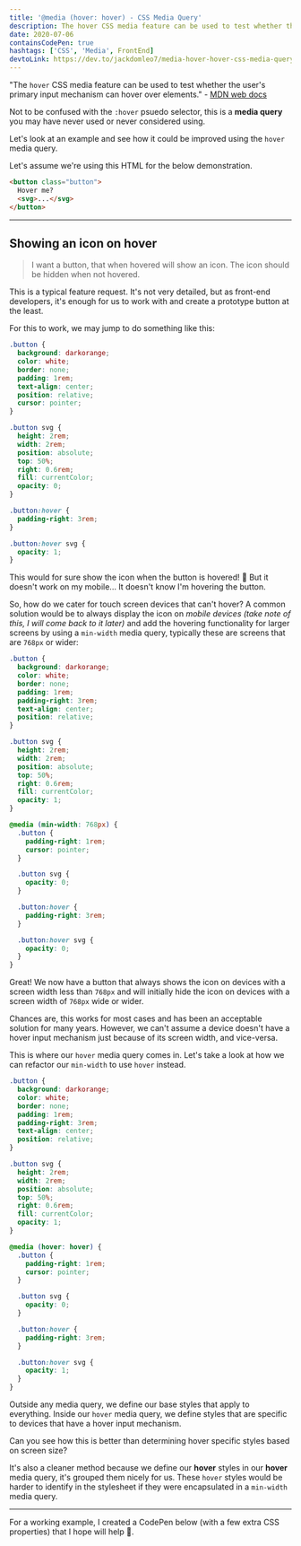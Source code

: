 ```yaml
---
title: '@media (hover: hover) - CSS Media Query'
description: The hover CSS media feature can be used to test whether the user's primary input mechanism can hover over elements.
date: 2020-07-06
containsCodePen: true
hashtags: ['CSS', 'Media', FrontEnd]
devtoLink: https://dev.to/jackdomleo7/media-hover-hover-css-media-query-5bge
---
```


"The `hover` CSS media feature can be used to test whether the user's primary input mechanism can hover over elements." - [MDN web docs](https://developer.mozilla.org/en-US/docs/Web/CSS/@media/hover)

Not to be confused with the `:hover` psuedo selector, this is a **media query** you may have never used or never considered using.

Let's look at an example and see how it could be improved using the `hover` media query.

Let's assume we're using this HTML for the below demonstration.

```html
<button class="button">
  Hover me?
  <svg>...</svg>
</button>
```

---

## Showing an icon on hover

> I want a button, that when hovered will show an icon. The icon should be hidden when not hovered.

This is a typical feature request. It's not very detailed, but as front-end developers, it's enough for us to work with and create a prototype button at the least.

For this to work, we may jump to do something like this:

```css
.button {
  background: darkorange;
  color: white;
  border: none;
  padding: 1rem;
  text-align: center;
  position: relative;
  cursor: pointer;
}

.button svg {
  height: 2rem;
  width: 2rem;
  position: absolute;
  top: 50%;
  right: 0.6rem;
  fill: currentColor;
  opacity: 0;
}

.button:hover {
  padding-right: 3rem;
}

.button:hover svg {
  opacity: 1;
}
```

This would for sure show the icon when the button is hovered! 💪 But it doesn't work on my mobile... It doesn't know I'm hovering the button.

So, how do we cater for touch screen devices that can't hover? A common solution would be to always display the icon on _mobile devices (take note of this, I will come back to it later)_ and add the hovering functionality for larger screens by using a `min-width` media query, typically these are screens that are `768px` or wider:

```css
.button {
  background: darkorange;
  color: white;
  border: none;
  padding: 1rem;
  padding-right: 3rem;
  text-align: center;
  position: relative;
}

.button svg {
  height: 2rem;
  width: 2rem;
  position: absolute;
  top: 50%;
  right: 0.6rem;
  fill: currentColor;
  opacity: 1;
}

@media (min-width: 768px) {
  .button {
    padding-right: 1rem;
    cursor: pointer;
  }

  .button svg {
    opacity: 0;
  }

  .button:hover {
    padding-right: 3rem;
  }

  .button:hover svg {
    opacity: 0;
  }
}
```

Great! We now have a button that always shows the icon on devices with a screen width less than `768px` and will initially hide the icon on devices with a screen width of `768px` wide or wider.

Chances are, this works for most cases and has been an acceptable solution for many years. However, we can't assume a device doesn't have a hover input mechanism just because of its screen width, and vice-versa.

This is where our `hover` media query comes in. Let's take a look at how we can refactor our `min-width` to use `hover` instead.

```css
.button {
  background: darkorange;
  color: white;
  border: none;
  padding: 1rem;
  padding-right: 3rem;
  text-align: center;
  position: relative;
}

.button svg {
  height: 2rem;
  width: 2rem;
  position: absolute;
  top: 50%;
  right: 0.6rem;
  fill: currentColor;
  opacity: 1;
}

@media (hover: hover) {
  .button {
    padding-right: 1rem;
    cursor: pointer;
  }

  .button svg {
    opacity: 0;
  }

  .button:hover {
    padding-right: 3rem;
  }

  .button:hover svg {
    opacity: 1;
  }
}
```

Outside any media query, we define our base styles that apply to everything. Inside our `hover` media query, we define styles that are specific to devices that have a hover input mechanism.

Can you see how this is better than determining hover specific styles based on screen size?

It's also a cleaner method because we define our **hover** styles in our **hover** media query, it's grouped them nicely for us. These `hover` styles would be harder to identify in the stylesheet if they were encapsulated in a `min-width` media query.

---

For a working example, I created a CodePen below (with a few extra CSS properties) that I hope will help 🙂.

<codepen slug-hash="jOWZRXX" pen-title="hover: hover media query"></codepen>